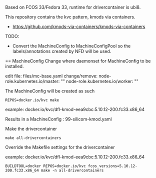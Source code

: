Based on FCOS 33/Fedora 33, runtime for drivercontainer is ubi8.

This repository contains the kvc pattern, kmods via containers.
* https://github.com/kmods-via-containers/kmods-via-containers

TODO:
* Convert the MachineConfig to MachineConfigPool so the labels/annotations created by NFD will be used.

== MachineConfig
Change where daemonset for MachineConfig to be installed.

edit file: files/mc-base.yaml
change/remove:
    node-role.kubernetes.io/master: ""
    node-role.kubernetes.io/worker: ""

The MachineConfig will be created as such

``REPOS=docker.io/kvc make``

example: docker.io/kvc/dfl-kmod-eea9cbc:5.10.12-200.fc33.x86_64

Results in a MachineConfig : 99-silicom-kmod.yaml

Make the drivercontainer

``make all-drivercontainers``

Override the Makefile settings for the drivercontainer

example: docker.io/kvc/dfl-kmod-eea9cbc:5.10.12-200.fc33.x86_64

``BUILDTOOL=docker REPOS=docker.io/kvc fcos_versions=5.10.12-200.fc33.x86_64 make -n all-drivercontainers``
